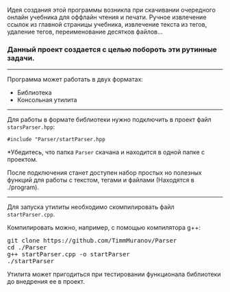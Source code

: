 <p>Идея создания этой программы возникла при скачивании очередного онлайн учебника для оффлайн чтения и печати. Ручное извлечение ссылок из главной страницы учебника, извлечение текста из тегов, удаление тегов, переименование десятков файлов...</p>
<h3>Данный проект создается с целью побороть эти рутинные задачи.</h3>
<hr />
<p>Программа может работать в двух форматах: 
<ul>
  <li>Библиотека</li>
  <li>Консольная утилита</li>
</ul>
</p>
<hr />
<p>Для работы в формате библиотеки нужно подключить в проект файл <code>starsParser.hpp</code>:
<p>
  <pre><code>#include "Parser/startParser.hpp</code></pre>
</p>
<p>*Убедитесь, что папка <code>Parser</code> скачана и находится в одной папке с проектом.</p>
После подключения станет доступен набор простых но полезных функций для работы с текстом, тегами и файлами (Находятся в ./program).</p>
<hr />
<p>Для запуска утилиты необходимо скомпилировать файл <code>startParser.cpp</code>.</p>
<p>Компилировать можно, например, с помощью компилятора g++:</p>
<pre>git clone https://github.com/TimmMuranov/Parser
cd ./Parser
g++ startParser.cpp -o startParser
./startParser
</pre>
<p />Утилита может пригодиться при тестировании функционала библиотеки до внедрения ее в проект.

